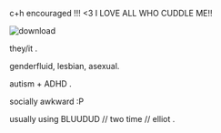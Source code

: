 c+h encouraged !!! <3 I LOVE ALL WHO CUDDLE ME!!

![download](https://github.com/user-attachments/assets/58a73974-6d29-4592-9bc4-101a81be8b1b)


they/it .

genderfluid, lesbian, asexual.


autism + ADHD .



socially awkward :P



usually using BLUUDUD // two time // elliot . 



